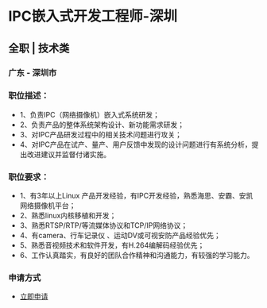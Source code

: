 
# IPC嵌入式开发工程师-深圳
## 全职  |  技术类
### 广东 - 深圳市

### 职位描述：
- 1、负责IPC（网络摄像机）嵌入式系统研发；&nbsp;
- 2、负责产品的整体系统架构设计、新功能需求研发；&nbsp;
- 3、对IPC产品研发过程中的相关技术问题进行攻关；&nbsp;
- 4、对IPC产品在试产、量产、用户反馈中发现的设计问题进行有系统分析，提出改进建议并监督付诸实施。

### 职位要求：
- 1、有3年以上Linux 产品开发经验，有IPC开发经验，熟悉海思、安霸、安凯网络摄像机平台；&nbsp;
- 2、熟悉linux内核移植和开发；&nbsp;
- 3、熟悉RTSP/RTP/等流媒体协议和TCP/IP网络协议；&nbsp;
- 4、有camera、行车记录仪 、运动DV或可视安防产品经验优先；&nbsp;
- 5、熟悉音视频技术和软件开发，有H.264编解码经验优先；&nbsp;
- 6、工作认真踏实，有良好的团队合作精神和沟通能力，有较强的学习能力。
### 申请方式
- <a href="mailto:hr@tuya.com" title=yourName-IPC嵌入式开发工程师-深圳>立即申请</a>